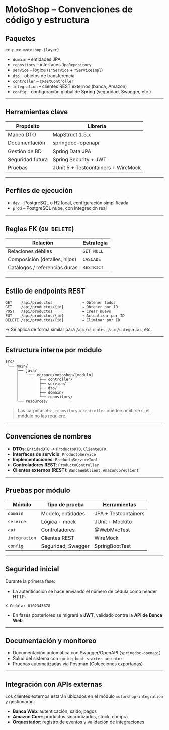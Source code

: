 # MotoShop – Convenciones de código y estructura

## Paquetes

```
ec.puce.motoshop.{layer}
```

* `domain`       – entidades JPA  
* `repository`   – interfaces `JpaRepository`  
* `service`      – lógica (`I*Service` + `*ServiceImpl`)  
* `dto`          – objetos de transferencia  
* `controller`   – `@RestController`  
* `integration`  – clientes REST externos (banca, Amazon)  
* `config`       – configuración global de Spring (seguridad, Swagger, etc.)

---

## Herramientas clave

| Propósito         | Librería                |
|-------------------|-------------------------|
| Mapeo DTO         | MapStruct 1.5.x         |
| Documentación     | springdoc-openapi       |
| Gestión de BD     | Spring Data JPA         |
| Seguridad futura  | Spring Security + JWT   |
| Pruebas           | JUnit 5 + Testcontainers + WireMock |

---

## Perfiles de ejecución

* `dev` – PostgreSQL o H2 local, configuración simplificada  
* `prod` – PostgreSQL nube, con integración real

---

## Reglas FK (`ON DELETE`)

| Relación                       | Estrategia         |
|-------------------------------|--------------------|
| Relaciones débiles            | `SET NULL`         |
| Composición (detalles, hijos) | `CASCADE`          |
| Catálogos / referencias duras | `RESTRICT`         |

---

## Estilo de endpoints REST

```
GET    /api/productos             → Obtener todos
GET    /api/productos/{id}        → Obtener por ID
POST   /api/productos             → Crear nuevo
PUT    /api/productos/{id}        → Actualizar por ID
DELETE /api/productos/{id}        → Eliminar por ID
```

→ Se aplica de forma similar para `/api/clientes`, `/api/categorias`, etc.

---

## Estructura interna por módulo

```
src/
 └── main/
     ├── java/
     │    └── ec/puce/motoshop/[modulo]
     │         ├── controller/
     │         ├── service/
     │         ├── dto/
     │         ├── domain/
     │         └── repository/
     └── resources/
```

> Las carpetas `dto`, `repository` o `controller` pueden omitirse si el módulo no las requiere.

---

## Convenciones de nombres

- **DTOs**: `EntidadDTO` → `ProductoDTO`, `ClienteDTO`
- **Interfaces de servicio**: `ProductoService`
- **Implementaciones**: `ProductoServiceImpl`
- **Controladores REST**: `ProductoController`
- **Clientes externos (REST)**: `BancaWebClient`, `AmazonCoreClient`

---

## Pruebas por módulo

| Módulo              | Tipo de prueba       | Herramientas         |
|---------------------|----------------------|-----------------------|
| `domain`            | Modelo, entidades    | JPA + Testcontainers |
| `service`           | Lógica + mock        | JUnit + Mockito      |
| `api`               | Controladores        | @WebMvcTest          |
| `integration`       | Clientes REST        | WireMock             |
| `config`            | Seguridad, Swagger   | SpringBootTest       |

---

## Seguridad inicial

Durante la primera fase:

- La autenticación se hace enviando el número de cédula como header HTTP:

```
X-Cedula: 0102345678
```

- En fases posteriores se migrará a **JWT**, validado contra la **API de Banca Web**.

---

## Documentación y monitoreo

- Documentación automática con Swagger/OpenAPI (`springdoc-openapi`)
- Salud del sistema con `spring-boot-starter-actuator`
- Pruebas automatizadas vía Postman (Colecciones exportadas)

---

## Integración con APIs externas

Los clientes externos estarán ubicados en el módulo `motorshop-integration` y gestionarán:

- **Banca Web**: autenticación, saldo, pagos
- **Amazon Core**: productos sincronizados, stock, compra
- **Orquestador**: registro de eventos y validación de integraciones